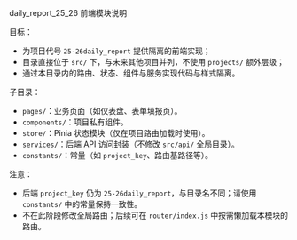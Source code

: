 daily_report_25_26 前端模块说明

目标：
- 为项目代号 `25-26daily_report` 提供隔离的前端实现；
- 目录直接位于 `src/` 下，与未来其他项目并列，不使用 `projects/` 额外层级；
- 通过本目录内的路由、状态、组件与服务实现代码与样式隔离。

子目录：
- `pages/`：业务页面（如仪表盘、表单填报页）。
- `components/`：项目私有组件。
- `store/`：Pinia 状态模块（仅在项目路由加载时使用）。
- `services/`：后端 API 访问封装（不修改 `src/api/` 全局目录）。
- `constants/`：常量（如 `project_key`、路由基路径等）。

注意：
- 后端 `project_key` 仍为 `25-26daily_report`，与目录名不同；请使用 `constants/` 中的常量保持一致性。
- 不在此阶段修改全局路由；后续可在 `router/index.js` 中按需懒加载本模块的路由。

